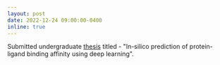 ```yaml
---
layout: post
date: 2022-12-24 09:00:00-0400
inline: true
---
```


Submitted undergraduate [thesis](https://amiteshbadkul.github.io/assets/pdf/Thesis.pdf) titled - "In-silico prediction of protein-ligand binding affinity using deep learning".
